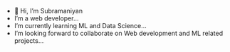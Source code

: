- 👋 Hi, I’m Subramaniyan 
-  I’m a web developer...
-  I’m currently learning ML and Data Science...
-  I’m looking forward to collaborate on Web development and ML related projects...

<!---
Macky151203/Macky151203 is a ✨ special ✨ repository because its `README.md` (this file) appears on your GitHub profile.
You can click the Preview link to take a look at your changes.
--->
